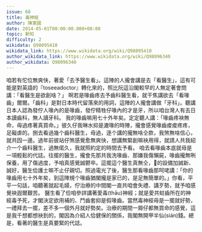 ```yaml
---
issue: 68
title: 毒神經
author: 陳憲國
date: 2014-05-01T00:00:00.000+08:00
topic: 新知
difficulty: 2
wikidata: Q98095410
wikidata_link: https://www.wikidata.org/wiki/Q98095410
author_wikidata_link: https://www.wikidata.org/wiki/Q98096340
author_wikidata: Q98096340
---
```

咱若有佗位無爽快，著愛「去予醫生看」。這陣的人攏會講是去「看醫生」，這有可能是對英語的『toseeadoctor』轉化來的，照比阮這沿閣較早的人無定著會問講：「看醫生是欲創啥？」
啊若是喙齒疼去予齒科醫生看，就干焦講欲去「看喙齒」爾爾。「齒科」是對日本時代留落來的用詞，這陣的人攏會講做「牙科」。聽講日本人認為發佇人喙內的是喙齒，發佇精牲仔喙內的才是牙，所以咱台灣人有去日本讀齒科，無人讀牙科。
我的喙齒嘛用七十外年矣。定定聽人講：「喙齒疼袂無命，毋過疼著真買命。」彼久仔我啉水抑是漉喙的時陣，攏會感覺喙齒痠痠疼疼，足礙虐的。捌去看過幾个齒科醫生，毋過，逐个講的攏無啥仝款，我煞無啥信心，就共囥一邊。過年前彼站仔煞感覺愈無爽快，想講無緊創嘛袂用得，就請人共我紹介一个齒科醫生，過無偌久，我就照約定的時間去予看。
咱去看喙齒本底就毋是一項輕鬆的代誌。往擺的醫生，攏會先那共我洗喙齒、那嫌我傷懶屍，喙齒攏無咧保養，用了傷過度，予咱真感覺誠鬰卒。這擺這个醫生真無仝，𪜶的設備加誠新、誠好，醫生佮護士嘛不止仔親切。照過電光了後，醫生那看喙齒那呵咾講：「你的喙齒用七十外年矣，到這陣規个喙齒猶閣攏是家已的，是足無簡單的。」你看，平平一句話，咱聽著就起毛婸，佇治療的中間閣一直共咱會失禮、講歹勢，就予咱感覺袂遐爾艱苦。
醫生看了佮咱參詳講著愛毒(thāu)神經；就是愛共蛀齒所在的神經毒予死，才閣決定欲用補的、鬥齒套抑是假喙齒。當然毒神經毋是一擺就好勢，一禮拜去一擺，差不多一個外月就好勢矣。治療的期間一屑仔都無買命的感覺，這是我千想都想袂到的，閣因為介紹人佮健保的關係，我閣無開甲半仙(sián)錢。總是，看著的醫生是真要緊的代誌。